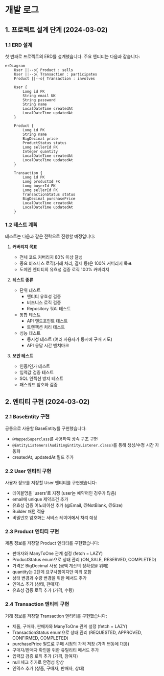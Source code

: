 # 개발 로그

## 1. 프로젝트 설계 단계 (2024-03-02)

### 1.1 ERD 설계
첫 번째로 프로젝트의 ERD를 설계했습니다. 주요 엔티티는 다음과 같습니다:

```mermaid
erDiagram
    User ||--o{ Product : sells
    User ||--o{ Transaction : participates
    Product ||--o{ Transaction : involves

    User {
        Long id PK
        String email UK
        String password
        String name
        LocalDateTime createdAt
        LocalDateTime updatedAt
    }

    Product {
        Long id PK
        String name
        BigDecimal price
        ProductStatus status
        Long sellerId FK
        Integer quantity
        LocalDateTime createdAt
        LocalDateTime updatedAt
    }

    Transaction {
        Long id PK
        Long productId FK
        Long buyerId FK
        Long sellerId FK
        TransactionStatus status
        BigDecimal purchasePrice
        LocalDateTime createdAt
        LocalDateTime updatedAt
    }
```

### 1.2 테스트 계획
테스트는 다음과 같은 전략으로 진행할 예정입니다:

1. **커버리지 목표**
   - 전체 코드 커버리지 80% 이상 달성
   - 중요 비즈니스 로직(거래 처리, 결제 등)은 100% 커버리지 목표
   - 도메인 엔티티의 유효성 검증 로직 100% 커버리지

2. **테스트 종류**
   - 단위 테스트
     * 엔티티 유효성 검증
     * 비즈니스 로직 검증
     * Repository 쿼리 테스트
   - 통합 테스트
     * API 엔드포인트 테스트
     * 트랜잭션 처리 테스트
   - 성능 테스트
     * 동시성 테스트 (여러 사용자가 동시에 구매 시도)
     * API 응답 시간 벤치마크

3. **보안 테스트**
   - 인증/인가 테스트
   - 입력값 검증 테스트
   - SQL 인젝션 방지 테스트
   - 패스워드 암호화 검증

## 2. 엔티티 구현 (2024-03-02)

### 2.1 BaseEntity 구현
공통으로 사용할 BaseEntity를 구현했습니다:
- `@MappedSuperclass`를 사용하여 상속 구조 구현
- `@EntityListeners(AuditingEntityListener.class)`를 통해 생성/수정 시간 자동화
- createdAt, updatedAt 필드 추가

### 2.2 User 엔티티 구현
사용자 정보를 저장할 User 엔티티를 구현했습니다:
- 테이블명을 'users'로 지정 (user는 예약어인 경우가 많음)
- email에 unique 제약조건 추가
- 유효성 검증 어노테이션 추가 (@Email, @NotBlank, @Size)
- Builder 패턴 적용
- 비밀번호 암호화는 서비스 레이어에서 처리 예정

### 2.3 Product 엔티티 구현
제품 정보를 저장할 Product 엔티티를 구현했습니다:
- 판매자와 ManyToOne 관계 설정 (fetch = LAZY)
- ProductStatus enum으로 상태 관리 (ON_SALE, RESERVED, COMPLETED)
- 가격은 BigDecimal 사용 (금액 계산의 정확성을 위해)
- quantity는 2단계 요구사항이지만 미리 포함
- 상태 변경과 수량 변경을 위한 메서드 추가
- 인덱스 추가 (상태, 판매자)
- 유효성 검증 로직 추가 (가격, 수량)

### 2.4 Transaction 엔티티 구현
거래 정보를 저장할 Transaction 엔티티를 구현했습니다:
- 제품, 구매자, 판매자와 ManyToOne 관계 설정 (fetch = LAZY)
- TransactionStatus enum으로 상태 관리 (REQUESTED, APPROVED, CONFIRMED, COMPLETED)
- purchasePrice 필드로 구매 시점의 가격 저장 (가격 변동에 대응)
- 구매자/판매자 확인을 위한 유틸리티 메서드 추가
- 입력값 검증 로직 추가 (가격, 참여자)
- null 체크 추가로 안정성 향상
- 인덱스 추가 (상품, 구매자, 판매자, 상태)
